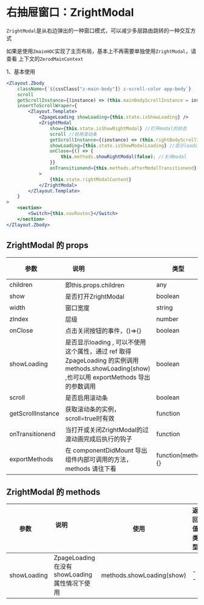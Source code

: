<!-- @routePath:/component-doc/ZrightModal-doc -->
# 右抽屉窗口：ZrightModal

`ZrightModal`是从右边弹出的一种窗口模式，可以减少多层路由跳转的一种交互方式

如果是使用`ZmainHOC`实现了主页布局，基本上不再需要单独使用`ZrightModal`，请查看 <span class="z-history-href" data-path="/main/context-doc/ZerodMainContext-doc">上下文的`ZerodMainContext`</span>  

1、基本使用

<div class="z-demo-box" data-render="demo1" data-title="以下是截取了`ZmainHOC `中使用`Zlayout.Zbody + ZrightModal`的部分代码展示"></div>

```jsx
<Zlayout.Zbody
	className={`${cssClass["z-main-body"]} z-scroll-color app-body`}
	scroll
	getScrollInstance={(instance) => (this.mainBodyScrollInstance = instance)}
	insertToScrollWraper={
		<Zlayout.Template>
			<ZpageLoading showLoading={this.state.isShowLoading} />
			<ZrightModal
				show={this.state.isShowRightModal} //打开modal的状态
				scroll //启用滚动条
				getScrollInstance={(instance) => (this.rightBodyScrollInstance = instance)} //获取滚动条实例
				showLoading={this.state.isShowModalLoading} //显示loading的状态
				onClose={() => {
					this.methods.showRightModal(false); //关闭modal
				}}
				onTransitionend={this.methods.afterModalTransitionend} //modal过渡动画执行完之后
			>
				{this.state.rightModalContent}
			</ZrightModal>
		</Zlayout.Template>
	}
>
	<section>
		<Switch>{this.navRoutes}</Switch>
	</section>
</Zlayout.Zbody>
```

## ZrightModal 的 props

| 参数            | 说明                                                                                 | 类型                                                  | 默认值     |
| --------------- | ------------------------------------------------------------------------------------ | -------------------------------------------- | ---------- |
| children        | 即this.props.children                                                                | any             | --         |
| show            | 是否打开ZrightModal                                                                  | boolean         | --         |
| width           | 窗口宽度                                                                             | string          | 90%        |
| zIndex          | 层级                                                                                 | number          | 999        |
| onClose         | 点击关闭按钮的事件，()=>{}                                                            | boolean         | --         |
| showLoading     | 是否显示loading , 可以不使用这个属性，通过 ref 取得 ZpageLoading 的实例调用 methods.showLoading(show) ,也可以用 exportMethods 导出的参数调用  | boolean  | --         |
| scroll          | 是否启用滚动条                                                                        | boolean         | --         |
| getScrollInstance | 获取滚动条的实例，scroll=true时有效                                                  | function       | --         |
| onTransitionend | 当打开或关闭ZrightModal的过渡动画完成后执行的钩子                                       | function        | --         |
| exportMethods   | 在 componentDidMount 导出组件内部可调用的方法，methods 请往下看                         | function(methods){} | --         |

## ZrightModal 的 methods

| 参数        | 说明                                           | 使用                      | 返回值类型 |
| ----------- | ---------------------------------------------- | ------------------------- | ---------- |
| showLoading | ZpageLoading 在没有 showLoading 属性情况下使用 | methods.showLoading(show) | --         |
